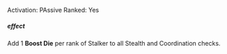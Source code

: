 Activation: PAssive
Ranked: Yes
##### effect
Add 1 **Boost Die** per rank of Stalker to all Stealth and
Coordination checks.